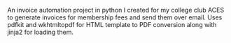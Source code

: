 An invoice automation project in python I created for my college club ACES to generate invoices for membership fees and send them over email.
Uses pdfkit and wkhtmltopdf for HTML template to PDF conversion along with jinja2 for loading them.
